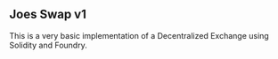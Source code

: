 ## Joes Swap v1
This is a very basic implementation of a Decentralized Exchange using Solidity and Foundry.

